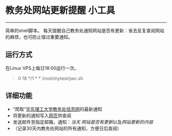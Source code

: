 # 教务处网站更新提醒 小工具
---
简单的shell脚本。
每天提醒自己教务处通知网站是否有更新：省去反复查阅网站的麻烦，也可防止错过重要通知。

## 运行方式
在Linux VPS上每日18:00运行一次。
> 0 18 */1 * * /root/mytest/jwc.sh 


## 详细功能
* “爬取”[华东理工大学教务处信息网](http://jwc.ecust.edu.cn)的最新通知
* 将更新的通知写入[网页](http://144.168.62.45/dif.html)供查阅
* 发送邮件至指定邮箱，通知：*当天 网站是否有更新*以及*网站更新的内容*
* （记录30天内教务处网站的所有通知，方便日后查阅）
